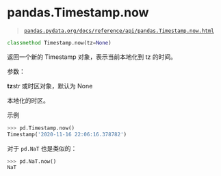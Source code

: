 # pandas.Timestamp.now

> [`pandas.pydata.org/docs/reference/api/pandas.Timestamp.now.html`](https://pandas.pydata.org/docs/reference/api/pandas.Timestamp.now.html)

```py
classmethod Timestamp.now(tz=None)
```

返回一个新的 Timestamp 对象，表示当前本地化到 tz 的时间。

参数：

**tz**str 或时区对象，默认为 None

本地化的时区。

示例

```py
>>> pd.Timestamp.now()  
Timestamp('2020-11-16 22:06:16.378782') 
```

对于 `pd.NaT` 也是类似的：

```py
>>> pd.NaT.now()
NaT 
```
